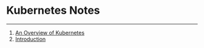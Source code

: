 # Kubernetes Notes

---

1. [An Overview of Kubernetes](../main/01_An_Overview_of_Kubernetes.md)
2. [Introduction](../main/02_Introduction.md)
